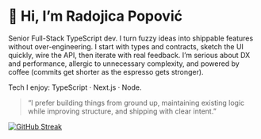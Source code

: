 # 👋 Hi, I’m Radojica Popović  
Senior Full-Stack TypeScript dev. I turn fuzzy ideas into shippable features without over-engineering. I start with types and contracts, sketch the UI quickly, wire the API, then iterate with real feedback. I’m serious about DX and performance, allergic to unnecessary complexity, and powered by coffee (commits get shorter as the espresso gets stronger).
 
Tech I enjoy: TypeScript · Next.js · Node.   
    

> “I prefer building things from ground up, maintaining existing logic while improving structure, and shipping with clear intent.”  
  
[![GitHub Streak](https://streak-stats.demolab.com?user=radojicapopovicdev&theme=soft-green&card_width=1200)](https://git.io/streak-stats)

 
